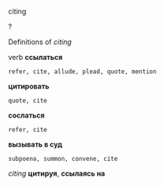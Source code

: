 citing

?


Definitions of _citing_

verb
**ссылаться**

    refer, cite, allude, plead, quote, mention
**цитировать**

    quote, cite
**сослаться**

    refer, cite
**вызывать в суд**

    subpoena, summon, convene, cite

_citing_
**цитируя**, **ссылаясь на**